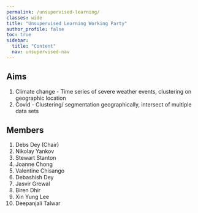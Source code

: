 ```yaml
---
permalink: /unsupervised-learning/
classes: wide
title: "Unsupervised Learning Working Party"
author_profile: false
toc: true
sidebar:
  title: "Content"
  nav: unsupervised-nav
---
```


## Aims
1. Climate change - Time series of severe weather events, clustering on geographic location
2. Covid - Clustering/ segmentation geographically, intersect of multiple data sets

## Members

1.  Debs Dey (Chair) 
2.  Nikolay Yankov
3.  Stewart Stanton
4.  Joanne Chong
5.  Valentine Chisango
6.  Debashish Dey
7.  Jasvir Grewal
8.  Biren Dhir
9.  Xin Yung Lee
10. Deepanjali Talwar
